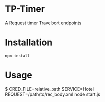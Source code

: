 TP-Timer
========

A Request timer Travelport endpoints

Installation
============

```
npm install
```

Usage
=====

$ CRED_FILE=relative_path SERVICE=Hotel REQUEST=/path/to/req_body.xml node start.js
